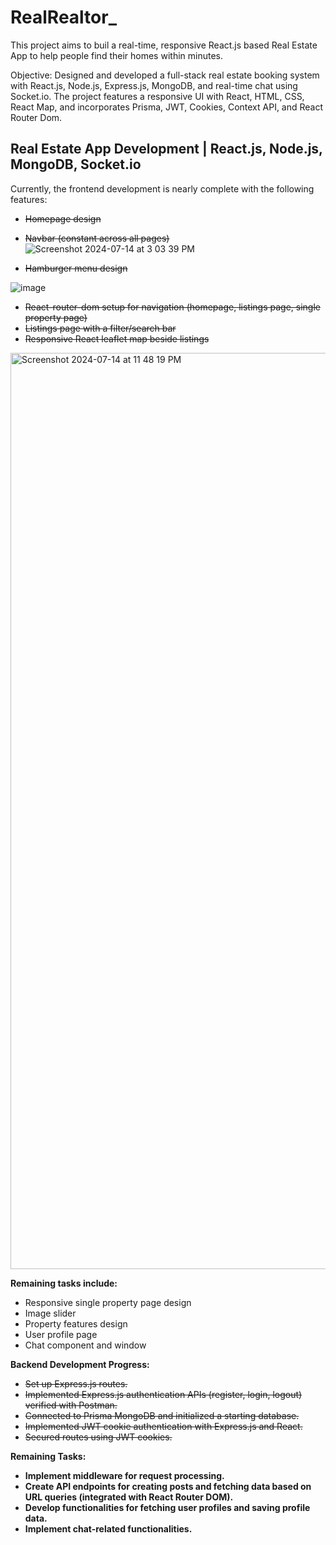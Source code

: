 # RealRealtor_

This project aims to buil a real-time, responsive React.js based Real Estate App to help people find their homes within minutes. 

Objective: Designed and developed a full-stack real estate booking system with React.js, Node.js, Express.js, MongoDB, and real-time chat using Socket.io. The project features a responsive UI with React, HTML, CSS, React Map, and incorporates Prisma, JWT, Cookies, Context API, and React Router Dom.


## Real Estate App Development | React.js, Node.js, MongoDB, Socket.io

Currently, the frontend development is nearly complete with the following features:
- ~~Homepage design~~
- ~~Navbar (constant across all pages)~~
![Screenshot 2024-07-14 at 3 03 39 PM](https://github.com/user-attachments/assets/18c5528b-6b62-475d-9eb8-13146dc21612)


- ~~Hamburger menu design~~

  
![image](https://github.com/user-attachments/assets/46dd60cb-0153-4070-b3cb-a3a13b990d35)

- ~~React-router-dom setup for navigation (homepage, listings page, single property page)~~
- ~~Listings page with a filter/search bar~~
- ~~Responsive React leaflet map beside listings~~

<img width="1466" alt="Screenshot 2024-07-14 at 11 48 19 PM" src="https://github.com/user-attachments/assets/510756c2-cea1-494f-be3c-6648c2980bc8">


**Remaining tasks include:**
- Responsive single property page design
- Image slider
- Property features design
- User profile page
- Chat component and window

**Backend Development Progress:**

- ~~Set up Express.js routes.~~
- ~~Implemented Express.js authentication APIs (register, login, logout) verified with Postman.~~
- ~~Connected to Prisma MongoDB and initialized a starting database.~~
- ~~Implemented JWT cookie authentication with Express.js and React.~~
- ~~Secured routes using JWT cookies.~~

**Remaining Tasks:**
- **Implement middleware for request processing.**
- **Create API endpoints for creating posts and fetching data based on URL queries (integrated with React Router DOM).**
- **Develop functionalities for fetching user profiles and saving profile data.**
- **Implement chat-related functionalities.**
